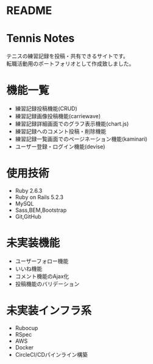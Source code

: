 # README

# Tennis Notes
テニスの練習記録を投稿・共有できるサイトです。<br>
転職活動用のポートフォリオとして作成致しました。

# 機能一覧
* 練習記録投稿機能(CRUD)
* 練習記録画像投稿機能(carriewave)
* 練習記録詳細画面でのグラフ表示機能(chart.js)
* 練習記録へのコメント投稿・削除機能
* 練習記録一覧画面でのページネーション機能(kaminari)
* ユーザー登録・ログイン機能(devise)

# 使用技術
* Ruby 2.6.3
* Ruby on Rails 5.2.3
* MySQL
* Sass,BEM,Bootstrap
* Git,GitHub

# 未実装機能
* ユーザーフォロー機能
* いいね機能
* コメント機能のAjax化
* 投稿機能のバリデーション

# 未実装インフラ系
* Rubocup
* RSpec
* AWS
* Docker
* CircleCI/CDパインライン構築